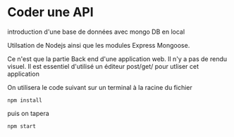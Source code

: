 # Coder une API

introduction d'une base de données avec mongo DB en local

Utilsation de Nodejs ainsi que les modules Express Mongoose.

Ce n'est que la partie Back end d'une application web. Il n'y a pas de rendu visuel. Il est essentiel d'utilisé un éditeur post/get/ pour utliser cet application

On utilisera le code suivant sur un terminal à la racine du fichier

`npm install`

puis on tapera 

`npm start`
